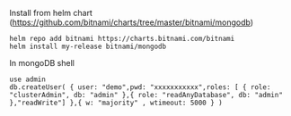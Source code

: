 Install from helm chart (https://github.com/bitnami/charts/tree/master/bitnami/mongodb)

```
helm repo add bitnami https://charts.bitnami.com/bitnami
helm install my-release bitnami/mongodb
```

In mongoDB shell

```
use admin
db.createUser( { user: "demo",pwd: "xxxxxxxxxxx",roles: [ { role: "clusterAdmin", db: "admin" },{ role: "readAnyDatabase", db: "admin" },"readWrite"] },{ w: "majority" , wtimeout: 5000 } )
```
